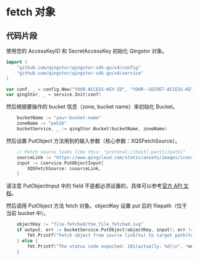 # fetch 对象

## 代码片段

使用您的 AccessKeyID 和 SecretAccessKey 初始化 Qingstor 对象。

```go
import (
	"github.com/qingstor/qingstor-sdk-go/v4/config"
	"github.com/qingstor/qingstor-sdk-go/v4/service"
)

var conf, _ = config.New("YOUR-ACCESS-KEY-ID", "YOUR--SECRET-ACCESS-KEY")
var qingStor, _ = service.Init(conf)
```

然后根据要操作的 bucket 信息（zone, bucket name）来初始化 Bucket。

```go
	bucketName := "your-bucket-name"
	zoneName := "pek3b"
	bucketService, _ := qingStor.Bucket(bucketName, zoneName)
```

然后设置 PutObject 方法用到的输入参数（核心参数：XQSFetchSource）。

```go
	// Fetch source looks like this: "protocol://host[:port]/[path]"
	sourceLink := "https://www.qingcloud.com/static/assets/images/icons/common/footer_logo.svg"
	input := &service.PutObjectInput{
		XQSFetchSource: &sourceLink,
	}
```

请注意 PutObjectInput 中的 field 不是都必须设置的，具体可以参考[官方 API 文档](https://docs.qingcloud.com/qingstor/api/object/fetch)。

然后调用 PutObject 方法 fetch 对象。objectKey 设置 put 后的 filepath（位于当前 bucket 中）。

```go
	objectKey := "file-fetched/the_file_fetched.svg"
	if output, err := bucketService.PutObject(objectKey, input); err != nil {
		fmt.Printf("Fetch object from source link(%s) to target path(%s) failed with given error: %s\n", sourceLink, objectKey, err)
	} else {
		fmt.Printf("The status code expected: 201(actually: %d)\n", *output.StatusCode)
	}
```